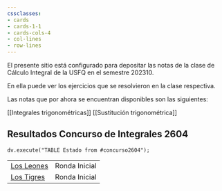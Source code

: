 ```yaml
---
cssclasses:
- cards
- cards-1-1
- cards-cols-4
- col-lines 
- row-lines
---
```

   
El presente sitio está configurado para depositar las notas de la clase de Cálculo Integral de la USFQ en el semestre 202310.   
   
En ella puede ver los ejercicios que se resolvieron en la clase respectiva.   
   
Las notas que por ahora se encuentran disponibles son las siguientes:   
   
[[Integrales trigonométricas]]
[[Sustitución trigonométrica]]

   
## Resultados Concurso de Integrales 2604   
   
```dataviewjs 
dv.execute("TABLE Estado from #concurso2604");
```
   
   
|   |   |   
|---|---|   
|[Los Leones](app://obsidian.md/Concurso%20Integrales%202604/Los%20Leones.md)|Ronda Inicial|   
|[Los Tigres](app://obsidian.md/Concurso%20Integrales%202604/Los%20Tigres.md)|Ronda Inicial|